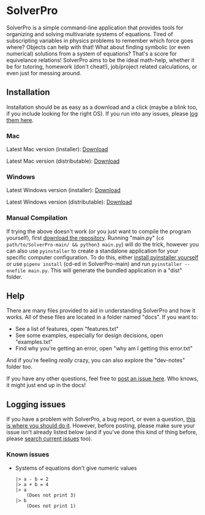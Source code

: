# SolverPro
SolverPro is a simple command-line application that provides tools for organizing and solving multivariate systems of equations. Tired of subscripting variables in physics problems to remember which force goes where? Objects can help with that! What about finding symbolic (or even numerical) solutions from a system of equations? That's a score for equivelance relations! SolverPro aims to be the ideal math-help, whether it be for tutoring, homework (don't cheat!), job/project related calculations, or even  just for messing around.

## Installation
Installation should be as easy as a download and a click (maybe a blink too, if you include looking for the right OS). If you run into any issues, please [log them here](#logging-issues).

### Mac
Latest Mac version (installer): <a href="https://raw.githubusercontent.com/skylon07/SolverPro/main/dist/latest/SolverPro.pkg" download>Download</a>

Latest Mac version (distributable): <a href="https://raw.githubusercontent.com/skylon07/SolverPro/main/dist/latest/SolverPro.dmg" download>Download</a>

### Windows
Latest Windows version (installer): <a href="https://raw.githubusercontent.com/skylon07/SolverPro/main/dist/latest/SolverPro_install.exe" download>Download</a>

Latest Windows version (distributable): <a href="https://raw.githubusercontent.com/skylon07/SolverPro/main/dist/latest/SolverPro.exe" download>Download</a>

### Manual Compilation
If trying the above doesn't work (or you just want to compile the program yourself), first [download the repository](https://github.com/skylon07/SolverPro/archive/refs/heads/main.zip). Running "main.py" (`cd path/to/SolverPro-main/ && python3 main.py`) will do the trick, however you can also use `pyinstaller` to create a standalone application for your specific computer configuration. To do this, either [install pyinstaller yourself](https://www.pyinstaller.org/) or use `pipenv install` (cd-ed in SolverPro-main) and run `pyinstaller --onefile main.py`. This will generate the bundled application in a "dist" folder.

## Help
There are many files provided to aid in understanding SolverPro and how it works. All of these files are located in a folder named "docs". If you want to:

* See a list of features, open "features.txt"
* See some examples, especially for design decisions, open "examples.txt"
* Find why you're getting an error, open "why am I getting this error.txt"

And if you're feeling *really* crazy, you can also explore the "dev-notes" folder too.

If you have any other questions, feel free to [post an issue here](#logging-issues). Who knows, it might just end up in the docs!

## Logging issues
If you have a problem with SolverPro, a bug report, or even a question, [this is where you should do it](https://github.com/skylon07/SolverPro/issues/new). However, before posting, please make sure your issue isn't already listed below (and if you've done this kind of thing before, please [search current issues](https://github.com/skylon07/SolverPro/issues?q=is%3Aissue) too).

### Known issues
* Systems of equations don't give numeric values

	```
	|> a - b = 2
	|> a + b = 4
	|> a
		(Does not print 3)
	|> b
		(Does not print 1)
	```

